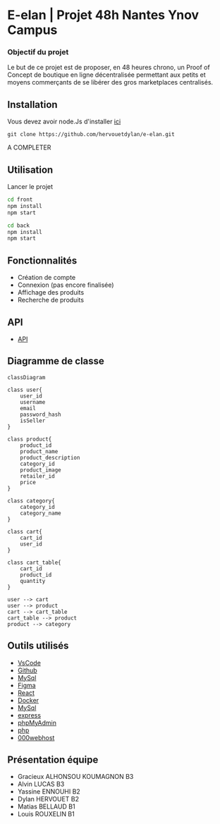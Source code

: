 # E-elan | Projet 48h Nantes Ynov Campus

### Objectif du projet 
Le but de ce projet est de proposer, en 48 heures chrono, un Proof of Concept de boutique en ligne décentralisée permettant aux petits et moyens commerçants de se libérer des gros marketplaces centralisés. 

## Installation 
Vous devez avoir node.Js d'installer [ici](https://nodejs.org)
```
git clone https://github.com/hervouetdylan/e-elan.git
```
A COMPLETER
## Utilisation
Lancer le projet
````bash
cd front
npm install
npm start
````
```bash
cd back
npm install
npm start
```

## Fonctionnalités
* Création de compte
* Connexion (pas encore finalisée)
* Affichage des produits
* Recherche de produits

## API 
* [API](https://e-elan48.000webhostapp.com/products.php)

## Diagramme de classe
```mermaid
classDiagram

class user{
    user_id
    username
    email
    password_hash
    isSeller
}

class product{
    product_id
    product_name
    product_description
    category_id
    product_image
    retailer_id
    price
}

class category{
    category_id
    category_name
}

class cart{
    cart_id
    user_id
}

class cart_table{
    cart_id
    product_id
    quantity
}

user --> cart
user --> product
cart --> cart_table
cart_table --> product
product --> category
```





    
## Outils utilisés
* [VsCode](https://code.visualstudio.com)  
* [Github](https://github.com)
* [MySql](https://www.mysql.com)
* [Figma](https://www.figma.com/files/recent?fuid=1178085169079461508)
* [React](https://reactjs.org)
* [Docker](https://www.docker.com)
* [MySql](https://www.mysql.com)
* [express](https://expressjs.com/fr/)
* [phpMyAdmin](https://www.phpmyadmin.net)
* [php](https://www.php.net)
* [000webhost](https://www.000webhost.com)

## Présentation équipe 
* Gracieux ALHONSOU KOUMAGNON B3
* Alvin LUCAS B3
* Yassine ENNOUHI B2
* Dylan HERVOUET B2
* Matias BELLAUD B1
* Louis ROUXELIN B1
